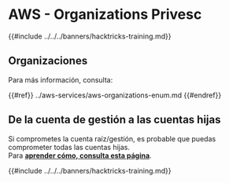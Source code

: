 # AWS - Organizations Privesc

{{#include ../../../banners/hacktricks-training.md}}

## Organizaciones

Para más información, consulta:

{{#ref}}
../aws-services/aws-organizations-enum.md
{{#endref}}

## De la cuenta de gestión a las cuentas hijas

Si comprometes la cuenta raíz/gestión, es probable que puedas comprometer todas las cuentas hijas.\
Para [**aprender cómo, consulta esta página**](../#compromising-the-organization).

{{#include ../../../banners/hacktricks-training.md}}
